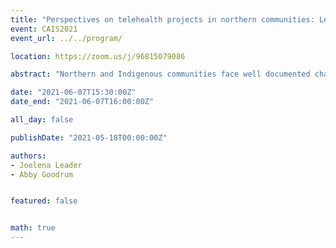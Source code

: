 ```yaml
---
title: "Perspectives on telehealth projects in northern communities: Lessons learned for decolonized participatory design and assessment"
event: CAIS2021
event_url: ../../program/

location: https://zoom.us/j/96815079086

abstract: "Northern and Indigenous communities face well documented challenges to accessing services and are impeded by significant infrastructure and technological limitations prompting the urgency to adopt innovative approaches to overcome these barriers. Telehealth – the means of accessing healthcare services and information across distance – promises to augment services to address access issues, yet notable utilization and structural constraints remain. Drawing on a recent community-based study capturing the perspectives from four Northern Saskatchewan communities on telehealth utilization, this paper draws attention to the importance of community collaborations as crucial to better decision-making and pathways forward. Specifically, this work identifies the need for decolonized participatory design (PD) and participatory technology assessment models that consider broader socio-cultural and technical factors to inform Indigenous technology design, adoption, and assessment for long-term community benefit. Further, to this is the need for community driven approaches and engagement through knowledge mobilization strategies that could better inform future community development."

date: "2021-06-07T15:30:00Z"
date_end: "2021-06-07T16:00:00Z"

all_day: false

publishDate: "2021-05-18T00:00:00Z"

authors:
- Joelena Leader
- Abby Goodrum


featured: false


math: true
---
```

